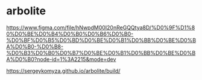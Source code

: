 # arbolite

https://www.figma.com/file/hNwpdM00I20nReGQQtya8D/%D0%9F%D1%80%D0%BE%D0%B4%D0%B0%D0%B6%D0%B0-%D0%BF%D0%B5%D0%BD%D0%BE%D0%B1%D0%BB%D0%BE%D0%BA%D0%B0-%D0%B8-%D0%B3%D0%B0%D0%B7%D0%BE%D0%B1%D0%BB%D0%BE%D0%BA%D0%B0?node-id=1%3A2215&mode=dev

https://sergeykomyza.github.io/arbolite/build/
